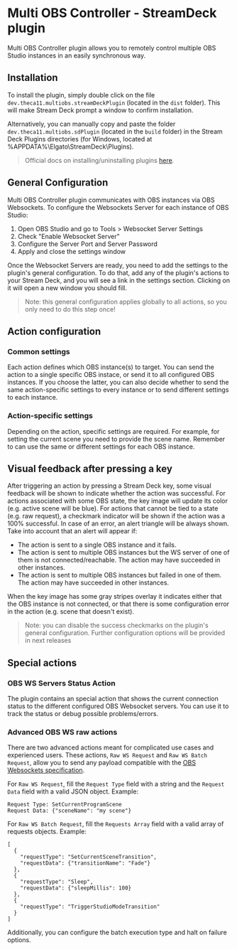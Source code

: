# Multi OBS Controller - StreamDeck plugin

Multi OBS Controller plugin allows you to remotely control multiple OBS Studio instances in an easily synchronous way.

## Installation
To install the plugin, simply double click on the file `dev.theca11.multiobs.streamDeckPlugin` (located in the `dist` folder). This will make Stream Deck prompt a window to confirm installation.

Alternatively, you can manually copy and paste the folder `dev.theca11.multiobs.sdPlugin` (located in the `build` folder) in the Stream Deck Plugins directories (for Windows, located at %APPDATA%\Elgato\StreamDeck\Plugins).

> Official docs on installing/uninstalling plugins [here](https://help.elgato.com/hc/en-us/articles/11434818801293-Elgato-Stream-Deck-How-to-Install-and-Uninstall-Stream-Deck-Plugins-).

## General Configuration
Multi OBS Controller plugin communicates with OBS instances via OBS Websockets. To configure the Websockets Server for each instance of OBS Studio:

1. Open OBS Studio and go to Tools > Websocket Server Settings
2. Check "Enable Websocket Server"
3. Configure the Server Port and Server Password
4. Apply and close the settings window

Once the Websocket Servers are ready, you need to add the settings to the plugin's general configuration. To do that, add any of the plugin's actions to your Stream Deck, and you will see a link in the settings section. Clicking on it will open a new window you should fill.

> Note: this general configuration applies globally to all actions, so you only need to do this step once!

## Action configuration

### Common settings
Each action defines which OBS instance(s) to target. You can send the action to a single specific OBS instace, or send it to all configured OBS instances. If you choose the latter, you can also decide whether to send the same action-specific settings to every instance or to send different settings to each instance.

### Action-specific settings
Depending on the action, specific settings are required. For example, for setting the current scene you need to provide the scene name. Remember to can use the same or different settings for each OBS instance.

## Visual feedback after pressing a key
After triggering an action by pressing a Stream Deck key, some visual feedback will be shown to indicate whether the action was successful. For actions associated with some OBS state, the key image will update its color (e.g. active scene will be blue). For actions that cannot be tied to a state (e.g. raw request), a checkmark indicator will be shown if the action was a 100% successful. In case of an error, an alert triangle will be always shown. Take into account that an alert will appear if:

- The action is sent to a single OBS instance and it fails.
- The action is sent to multiple OBS instances but the WS server of one of them is not connected/reachable. The action may have succeeded in other instances.
- The action is sent to multiple OBS instances but failed in one of them. The action may have succeeded in other instances.

When the key image has some gray stripes overlay it indicates either that the OBS instance is not connected, or that there is some configuration error in the action (e.g. scene that doesn't exist).

> Note: you can disable the success checkmarks on the plugin's general configuration. Further configuration options will be provided in next releases

## Special actions
### OBS WS Servers Status Action
The plugin contains an special action that shows the current connection status to the different configured OBS Websocket servers. You can use it to track the status or debug possible problems/errors.

### Advanced OBS WS raw actions
There are two advanced actions meant for complicated use cases and experienced users. These actions, `Raw WS Request` and `Raw WS Batch Request`, allow you to send any payload compatible with the [OBS Websockets specification](https://github.com/obsproject/obs-websocket/blob/master/docs/generated/protocol.md).

For `Raw WS Request`, fill the `Request Type` field with a string and the `Request Data` field with a valid JSON object. Example:
```
Request Type: SetCurrentProgramScene
Request Data: {"sceneName": "my scene"}
```

For `Raw WS Batch Request`, fill the `Requests Array` field with a valid array of requests objects. Example:
```
[	
  {
    "requestType": "SetCurrentSceneTransition",
    "requestData": {"transitionName": "Fade"}
  },
  {
    "requestType": "Sleep",
    "requestData": {"sleepMillis": 100}
  },
  {
    "requestType": "TriggerStudioModeTransition"
  }
]
```
Additionally, you can configure the batch execution type and halt on failure options.